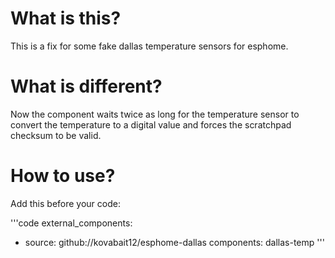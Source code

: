 # What is this?
This is a fix for some fake dallas temperature sensors for esphome.

# What is different?
Now the component waits twice as long for the temperature sensor to convert the temperature to a digital value and forces the scratchpad checksum to be valid.

# How to use?
Add this before your code:

'''code
external_components:
  - source: github://kovabait12/esphome-dallas
    components: dallas-temp
'''
